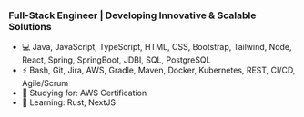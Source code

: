 ### Full-Stack Engineer | Developing Innovative & Scalable Solutions ###

- 💻 Java, JavaScript, TypeScript, HTML, CSS, Bootstrap, Tailwind, Node, React, Spring, SpringBoot, JDBI, SQL, PostgreSQL
- ⚡ Bash, Git, Jira, AWS, Gradle, Maven, Docker, Kubernetes, REST, CI/CD, Agile/Scrum
- 🌱 Studying for: AWS Certification
- 📖 Learning: Rust, NextJS
<!--
**derrek-gass/derrek-gass** is a ✨ _special_ ✨ repository because its `README.md` (this file) appears on your GitHub profile.

Here are some ideas to get you started:

- 🔭 I’m currently working on ...
- 🌱 Constantly growing my programming skills. In respect to proI’m currently learning ...
- 👯 I’m looking to collaborate on ...
- 🤔 I’m looking for help with ...
- 💬 Ask me about ...
- 📫 How to reach me: ...
- 😄 Pronouns: ...
- ⚡ Fun fact: ...
-->
